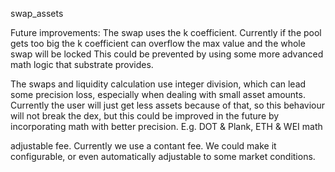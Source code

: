 swap_assets

Future improvements:
The swap uses the k coefficient. Currently if the pool gets too big the k coefficient can overflow the max value and the whole swap will be locked
This could be prevented by using some more advanced math logic that substrate provides.

The swaps and liquidity calculation use integer division, which can lead some precision loss, especially when dealing with small asset amounts.
Currently the user will just get less assets because of that, so this behaviour will not break the dex, 
but this could be improved in the future by incorporating math with better precision. 
E.g. DOT & Plank, ETH & WEI math


adjustable fee. Currently we use a contant fee. We could make it configurable, or even automatically adjustable to some market conditions.
